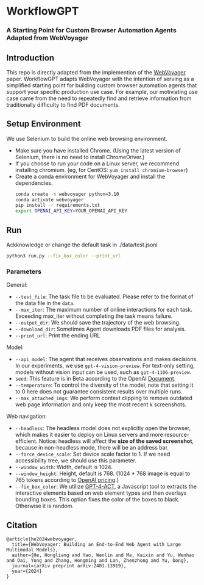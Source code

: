 <div align="left">
<h1> WorkflowGPT </h1>
<h3>A Starting Point for Custom Browser Automation Agents Adapted from WebVoyager</h3>
</div>

## Introduction

This repo is directly adapted from the implemention of the [WebVoyager](https://arxiv.org/abs/2401.13919) paper. WorkflowGPT adapts WebVoyager with the intention of serving as a simplified starting point for building custom browser automation agents that support your specific production use case. For example, our motiviating use case came from the need to repeatedly find and retrieve information from traditionally difficulty to find PDF documents.

## Setup Environment

We use Selenium to build the online web browsing environment.

- Make sure you have installed Chrome. (Using the latest version of Selenium, there is no need to install ChromeDriver.)
- If you choose to run your code on a Linux server, we recommend installing chromium. (eg, for CentOS: `yum install chromium-browser`)
- Create a conda environment for WebVoyager and install the dependencies.
  ```bash
  conda create -n webvoyager python=3.10
  conda activate webvoyager
  pip install -r requirements.txt
  export OPENAI_API_KEY=YOUR_OPENAI_API_KEY
  ```

## Run

Ackknowledge or change the default task in ./data/test.jsonl

```bash
python3 run.py --fix_box_color --print_url
```

### Parameters

General:

- `--test_file`: The task file to be evaluated. Please refer to the format of the data file in the `data`.
- `--max_iter`: The maximum number of online interactions for each task. Exceeding max_iter without completing the task means failure.
- `--output_dir`: We should save the trajectory of the web browsing.
- `--download_dir`: Sometimes Agent downloads PDF files for analysis.
- `--print_url`: Print the ending URL

Model:

- `--api_model`: The agent that receives observations and makes decisions. In our experiments, we use `gpt-4-vision-preview`. For text-only setting, models without vision input can be used, such as `gpt-4-1106-preview`.
- `seed`: This feature is in Beta according to the OpenAI [Document](https://platform.openai.com/docs/api-reference/chat).
- `--temperature`: To control the diversity of the model, note that setting it to 0 here does not guarantee consistent results over multiple runs.
- `--max_attached_imgs`: We perform context clipping to remove outdated web page information and only keep the most recent k screenshots.

Web navigation:

- `--headless`: The headless model does not explicitly open the browser, which makes it easier to deploy on Linux servers and more resource-efficient. Notice: headless will affect the **size of the saved screenshot**, because in non-headless mode, there will be an address bar.
- `--force_device_scale`: Set device scale factor to 1. If we need accessibility tree, we should use this parameter.
- `--window_width`: Width, default is 1024.
- `--window_height`: Height, default is 768. (1024 \* 768 image is equal to 765 tokens according to [OpenAI pricing](https://openai.com/pricing).)
- `--fix_box_color`: We utilize [GPT-4-ACT](https://github.com/ddupont808/GPT-4V-Act), a Javascript tool to extracts the interactive elements based on web element types and then overlays bounding boxes. This option fixes the color of the boxes to black. Otherwise it is random.

## Citation

```
@article{he2024webvoyager,
  title={WebVoyager: Building an End-to-End Web Agent with Large Multimodal Models},
  author={He, Hongliang and Yao, Wenlin and Ma, Kaixin and Yu, Wenhao and Dai, Yong and Zhang, Hongming and Lan, Zhenzhong and Yu, Dong},
  journal={arXiv preprint arXiv:2401.13919},
  year={2024}
}
```

